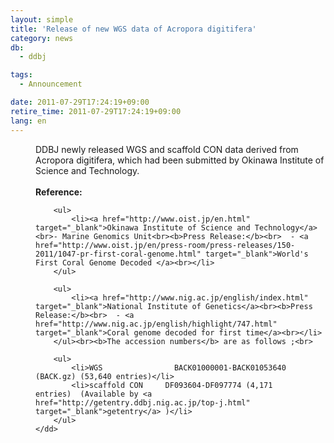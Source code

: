 ```yaml
---
layout: simple
title: 'Release of new WGS data of Acropora digitifera'
category: news
db:
  - ddbj

tags:
  - Announcement

date: 2011-07-29T17:24:19+09:00
retire_time: 2011-07-29T17:24:19+09:00
lang: en
---
```


<html>

<dl>
    <dd>DDBJ newly released WGS and scaffold CON data derived from Acropora digitifera, which had been submitted by Okinawa Institute of Science and Technology.<br><br><b>Reference:</b><br>

        <ul>
            <li><a href="http://www.oist.jp/en.html" target="_blank">Okinawa Institute of Science and Technology</a><br>- Marine Genomics Unit<br><b>Press Release:</b><br>  - <a href="http://www.oist.jp/en/press-room/press-releases/150-2011/1047-pr-first-coral-genome.html" target="_blank">World's First Coral Genome Decoded </a><br></li>
        </ul>

        <ul>
            <li><a href="http://www.nig.ac.jp/english/index.html" target="_blank">National Institute of Genetics</a><br><b>Press Release:</b><br>  - <a href="http://www.nig.ac.jp/english/highlight/747.html" target="_blank">Coral genome decoded for first time</a><br></li>
        </ul><br><b>The accession numbers</b> are as follows ;<br>

        <ul>
            <li>WGS                BACK01000001-BACK01053640 (BACK.gz) (53,640 entries)</li>
            <li>scaffold CON     DF093604-DF097774 (4,171 entries)  (Available by <a href="http://getentry.ddbj.nig.ac.jp/top-j.html" target="_blank">getentry</a> )</li>
        </ul>
    </dd>
</dl>
</html>
